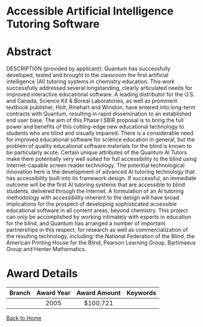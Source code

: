 
Accessible Artificial Intelligence Tutoring Software
====================================================

# Abstract


DESCRIPTION (provided by applicant): Quantum has successfully developed, tested and brought to the classroom the first artificial intelligence (Al) tutoring systems in chemistry education. This work successfully addressed several longstanding, clearly articulated needs for improved interactive educational software. A leading distributor for the U.S. and Canada, Science Kit & Boreal Laboratories, as well as prominent textbook publisher, Holt, Rinehart and Winston, have entered into long-term contracts with Quantum, resulting in rapid dissemination to an established end user base. The aim of this Phase I SBIR proposal is to bring the full power and benefits of this cutting-edge new educational technology to students who are blind and visually impaired. There is a considerable need for improved educational software for science education in general, but the problem of quality educational software materials for the blind is known to be particularly acute. Certain unique attributes of the Quantum Al Tutors make them potentially very well suited for full accessibility to the blind using Internet-capable screen reader technology. The potential technological innovation here is the development of advanced Al tutoring technology that has accessibility built into its framework design. If successful, an immediate outcome will be the first Al tutoring systems that are accessible to blind students, delivered through the Internet. A formulation of an Al tutoring methodology with accessibility inherent to the design will have broad implications for the prospect of developing sophisticated accessible educational software in all content areas, beyond chemistry. This project can only be accomplished by working intimately with experts in education for the blind, and Quantum has arranged a number of important partnerships in this respect, for research as well as commercialization of the resulting technology, including: the National Federation of the Blind, the American Printing House for the Blind, Pearson Learning Group, Bartimaeus Group and Henter Mathematics.  

# Award Details

|Branch|Award Year|Award Amount|Keywords|
| :---: | :---: | :---: | :---: |
||2005|$100,721||
  
  


[Back to Home](https://github.com/chrischow/dod_sbir_awards#1251)